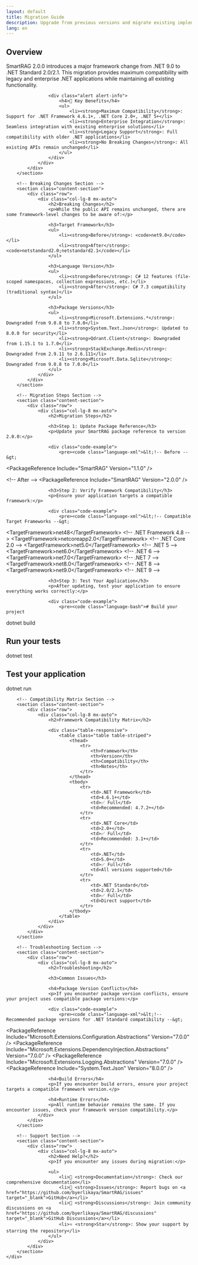 ```yaml
---
layout: default
title: Migration Guide
description: Upgrade from previous versions and migrate existing implementations
lang: en
---
```


<div class="page-content">
    <div class="container">
        <!-- Overview Section -->
        <section class="content-section">
            <div class="row">
                <div class="col-lg-8 mx-auto">
                    <h2>Overview</h2>
                    <p>SmartRAG 2.0.0 introduces a major framework change from .NET 9.0 to .NET Standard 2.0/2.1. This migration provides maximum compatibility with legacy and enterprise .NET applications while maintaining all existing functionality.</p>
                    
                    <div class="alert alert-info">
                        <h4>🎯 Key Benefits</h4>
                        <ul>
                            <li><strong>Maximum Compatibility</strong>: Support for .NET Framework 4.6.1+, .NET Core 2.0+, .NET 5+</li>
                            <li><strong>Enterprise Integration</strong>: Seamless integration with existing enterprise solutions</li>
                            <li><strong>Legacy Support</strong>: Full compatibility with older .NET applications</li>
                            <li><strong>No Breaking Changes</strong>: All existing APIs remain unchanged</li>
                        </ul>
                    </div>
                </div>
            </div>
        </section>

        <!-- Breaking Changes Section -->
        <section class="content-section">
            <div class="row">
                <div class="col-lg-8 mx-auto">
                    <h2>Breaking Changes</h2>
                    <p>While the public API remains unchanged, there are some framework-level changes to be aware of:</p>
                    
                    <h3>Target Framework</h3>
                    <ul>
                        <li><strong>Before</strong>: <code>net9.0</code></li>
                        <li><strong>After</strong>: <code>netstandard2.0;netstandard2.1</code></li>
                    </ul>
                    
                    <h3>Language Version</h3>
                    <ul>
                        <li><strong>Before</strong>: C# 12 features (file-scoped namespaces, collection expressions, etc.)</li>
                        <li><strong>After</strong>: C# 7.3 compatibility (traditional syntax)</li>
                    </ul>
                    
                    <h3>Package Versions</h3>
                    <ul>
                        <li><strong>Microsoft.Extensions.*</strong>: Downgraded from 9.0.8 to 7.0.0</li>
                        <li><strong>System.Text.Json</strong>: Updated to 8.0.0 for security</li>
                        <li><strong>Qdrant.Client</strong>: Downgraded from 1.15.1 to 1.7.0</li>
                        <li><strong>StackExchange.Redis</strong>: Downgraded from 2.9.11 to 2.6.111</li>
                        <li><strong>Microsoft.Data.Sqlite</strong>: Downgraded from 9.0.8 to 7.0.0</li>
                    </ul>
                </div>
            </div>
        </section>

        <!-- Migration Steps Section -->
        <section class="content-section">
            <div class="row">
                <div class="col-lg-8 mx-auto">
                    <h2>Migration Steps</h2>
                    
                    <h3>Step 1: Update Package Reference</h3>
                    <p>Update your SmartRAG package reference to version 2.0.0:</p>
                    
                    <div class="code-example">
                        <pre><code class="language-xml">&lt;!-- Before --&gt;
&lt;PackageReference Include="SmartRAG" Version="1.1.0" /&gt;

&lt;!-- After --&gt;
&lt;PackageReference Include="SmartRAG" Version="2.0.0" /&gt;</code></pre>
                    </div>
                    
                    <h3>Step 2: Verify Framework Compatibility</h3>
                    <p>Ensure your application targets a compatible framework:</p>
                    
                    <div class="code-example">
                        <pre><code class="language-xml">&lt;!-- Compatible Target Frameworks --&gt;
&lt;TargetFramework&gt;net48&lt;/TargetFramework&gt;           &lt;!-- .NET Framework 4.8 --&gt;
&lt;TargetFramework&gt;netcoreapp2.0&lt;/TargetFramework&gt;    &lt;!-- .NET Core 2.0 --&gt;
&lt;TargetFramework&gt;net5.0&lt;/TargetFramework&gt;           &lt;!-- .NET 5 --&gt;
&lt;TargetFramework&gt;net6.0&lt;/TargetFramework&gt;           &lt;!-- .NET 6 --&gt;
&lt;TargetFramework&gt;net7.0&lt;/TargetFramework&gt;           &lt;!-- .NET 7 --&gt;
&lt;TargetFramework&gt;net8.0&lt;/TargetFramework&gt;           &lt;!-- .NET 8 --&gt;
&lt;TargetFramework&gt;net9.0&lt;/TargetFramework&gt;           &lt;!-- .NET 9 --&gt;</code></pre>
                    </div>
                    
                    <h3>Step 3: Test Your Application</h3>
                    <p>After updating, test your application to ensure everything works correctly:</p>
                    
                    <div class="code-example">
                        <pre><code class="language-bash"># Build your project
dotnet build

# Run your tests
dotnet test

# Test your application
dotnet run</code></pre>
                    </div>
                </div>
            </div>
        </section>

        <!-- Compatibility Matrix Section -->
        <section class="content-section">
            <div class="row">
                <div class="col-lg-8 mx-auto">
                    <h2>Framework Compatibility Matrix</h2>
                    
                    <div class="table-responsive">
                        <table class="table table-striped">
                            <thead>
                                <tr>
                                    <th>Framework</th>
                                    <th>Version</th>
                                    <th>Compatibility</th>
                                    <th>Notes</th>
                                </tr>
                            </thead>
                            <tbody>
                                <tr>
                                    <td>.NET Framework</td>
                                    <td>4.6.1+</td>
                                    <td>✅ Full</td>
                                    <td>Recommended: 4.7.2+</td>
                                </tr>
                                <tr>
                                    <td>.NET Core</td>
                                    <td>2.0+</td>
                                    <td>✅ Full</td>
                                    <td>Recommended: 3.1+</td>
                                </tr>
                                <tr>
                                    <td>.NET</td>
                                    <td>5.0+</td>
                                    <td>✅ Full</td>
                                    <td>All versions supported</td>
                                </tr>
                                <tr>
                                    <td>.NET Standard</td>
                                    <td>2.0/2.1</td>
                                    <td>✅ Full</td>
                                    <td>Direct support</td>
                                </tr>
                            </tbody>
                        </table>
                    </div>
                </div>
            </div>
        </section>

        <!-- Troubleshooting Section -->
        <section class="content-section">
            <div class="row">
                <div class="col-lg-8 mx-auto">
                    <h2>Troubleshooting</h2>
                    
                    <h3>Common Issues</h3>
                    
                    <h4>Package Version Conflicts</h4>
                    <p>If you encounter package version conflicts, ensure your project uses compatible package versions:</p>
                    
                    <div class="code-example">
                        <pre><code class="language-xml">&lt;!-- Recommended package versions for .NET Standard compatibility --&gt;
&lt;PackageReference Include="Microsoft.Extensions.Configuration.Abstractions" Version="7.0.0" /&gt;
&lt;PackageReference Include="Microsoft.Extensions.DependencyInjection.Abstractions" Version="7.0.0" /&gt;
&lt;PackageReference Include="Microsoft.Extensions.Logging.Abstractions" Version="7.0.0" /&gt;
&lt;PackageReference Include="System.Text.Json" Version="8.0.0" /&gt;</code></pre>
                    </div>
                    
                    <h4>Build Errors</h4>
                    <p>If you encounter build errors, ensure your project targets a compatible framework version.</p>
                    
                    <h4>Runtime Errors</h4>
                    <p>All runtime behavior remains the same. If you encounter issues, check your framework version compatibility.</p>
                </div>
            </div>
        </section>

        <!-- Support Section -->
        <section class="content-section">
            <div class="row">
                <div class="col-lg-8 mx-auto">
                    <h2>Need Help?</h2>
                    <p>If you encounter any issues during migration:</p>
                    
                    <ul>
                        <li>📖 <strong>Documentation</strong>: Check our comprehensive documentation</li>
                        <li>🐛 <strong>Issues</strong>: Report bugs on <a href="https://github.com/byerlikaya/SmartRAG/issues" target="_blank">GitHub</a></li>
                        <li>💬 <strong>Discussions</strong>: Join community discussions on <a href="https://github.com/byerlikaya/SmartRAG/discussions" target="_blank">GitHub Discussions</a></li>
                        <li>⭐ <strong>Star</strong>: Show your support by starring the repository</li>
                    </ul>
                </div>
            </div>
        </section>
    </div>
</div>
